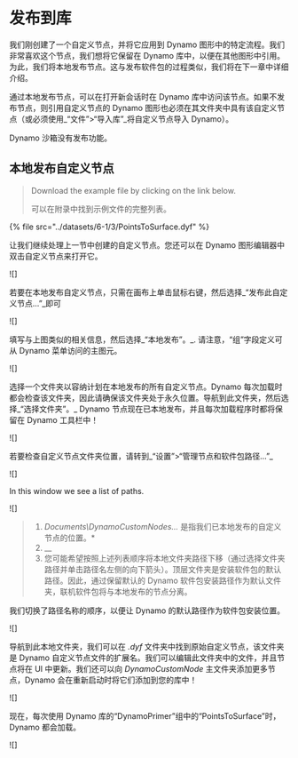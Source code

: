 # 发布到库

我们刚创建了一个自定义节点，并将它应用到 Dynamo 图形中的特定流程。我们非常喜欢这个节点，我们想将它保留在 Dynamo 库中，以便在其他图形中引用。为此，我们将本地发布节点。这与发布软件包的过程类似，我们将在下一章中详细介绍。

通过本地发布节点，可以在打开新会话时在 Dynamo 库中访问该节点。如果不发布节点，则引用自定义节点的 Dynamo 图形也必须在其文件夹中具有该自定义节点（或必须使用_“文件”>“导入库”_将自定义节点导入 Dynamo）。

Dynamo 沙箱没有发布功能。


## 本地发布自定义节点

> Download the example file by clicking on the link below.
>
> 可以在附录中找到示例文件的完整列表。

{% file src="../datasets/6-1/3/PointsToSurface.dyf" %}

让我们继续处理上一节中创建的自定义节点。您还可以在 Dynamo 图形编辑器中双击自定义节点来打开它。

![]

若要在本地发布自定义节点，只需在画布上单击鼠标右键，然后选择_“发布此自定义节点...”_即可

![]

填写与上图类似的相关信息，然后选择_“本地发布”。_. 请注意，“组”字段定义可从 Dynamo 菜单访问的主图元。

![]

选择一个文件夹以容纳计划在本地发布的所有自定义节点。Dynamo 每次加载时都会检查该文件夹，因此请确保该文件夹处于永久位置。导航到此文件夹，然后选择_“选择文件夹”。_ Dynamo 节点现在已本地发布，并且每次加载程序时都将保留在 Dynamo 工具栏中！

![]

若要检查自定义节点文件夹位置，请转到_“设置”>“管理节点和软件包路径...”_

![]

In this window we see a list of paths.

![]

> 1. _Documents\DynamoCustomNodes..._ 是指我们已本地发布的自定义节点的位置。*
> 2. __
> 3. 您可能希望按照上述列表顺序将本地文件夹路径下移（通过选择文件夹路径并单击路径名左侧的向下箭头）。顶层文件夹是安装软件包的默认路径。因此，通过保留默认的 Dynamo 软件包安装路径作为默认文件夹，联机软件包将与本地发布的节点分离。

我们切换了路径名称的顺序，以便让 Dynamo 的默认路径作为软件包安装位置。

![]

导航到此本地文件夹，我们可以在 _.dyf_ 文件夹中找到原始自定义节点，该文件夹是 Dynamo 自定义节点文件的扩展名。我们可以编辑此文件夹中的文件，并且节点将在 UI 中更新。我们还可以向 _DynamoCustomNode_ 主文件夹添加更多节点，Dynamo 会在重新启动时将它们添加到您的库中！

![]

现在，每次使用 Dynamo 库的“DynamoPrimer”组中的“PointsToSurface”时，Dynamo 都会加载。

![]

